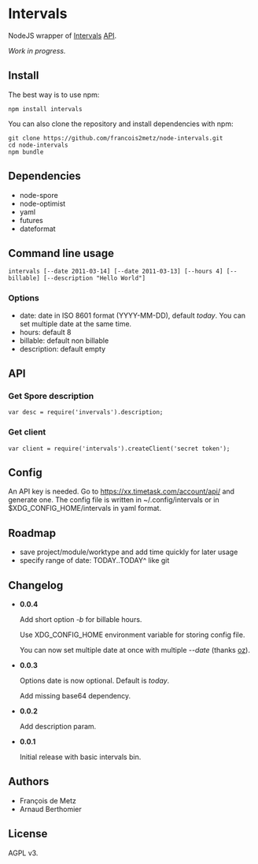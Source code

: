 # Intervals

NodeJS wrapper of [Intervals](http://www.myintervals.com) [API](http://www.myintervals.com/api/).

*Work in progress.*

## Install

The best way is to use npm:

    npm install intervals

You can also clone the repository and install dependencies with npm:

    git clone https://github.com/francois2metz/node-intervals.git
    cd node-intervals
    npm bundle

## Dependencies

* node-spore
* node-optimist
* yaml
* futures
* dateformat

## Command line usage

`intervals [--date 2011-03-14] [--date 2011-03-13] [--hours 4] [--billable] [--description "Hello World"]`

### Options

*  date: date in ISO 8601 format (YYYY-MM-DD), default *today*. You can set multiple date at the same time.
*  hours: default 8
*  billable: default non billable
*  description: default empty

## API

### Get Spore description

    var desc = require('invervals').description;

### Get client

    var client = require('intervals').createClient('secret token');

## Config

An API key is needed. Go to https://xx.timetask.com/account/api/ and generate one.
The config file is written in ~/.config/intervals or in $XDG_CONFIG_HOME/intervals in yaml format.

## Roadmap

* save project/module/worktype and add time quickly for later usage
* specify range of date: TODAY..TODAY^ like git

## Changelog

* **0.0.4**

   Add short option *-b* for billable hours.

   Use XDG_CONFIG_HOME environment variable for storing config file.

   You can now set multiple date at once with multiple *--date* (thanks [oz](https://github.com/oz/)).

* **0.0.3**

   Options date is now optional. Default is *today*.

   Add missing base64 dependency.

* **0.0.2**

  Add description param.

* **0.0.1**

  Initial release with basic intervals bin.

## Authors

* François de Metz
* Arnaud Berthomier

## License

AGPL v3.
